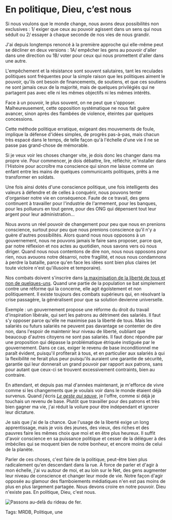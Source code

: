 # En politique, Dieu, c’est nous

Si nous voulons que le monde change, nous avons deux possibilités non exclusives : 1/ exiger que ceux au pouvoir agissent dans un sens qui nous séduit ou 2/ essayer à chaque seconde de nos vies de nous grandir.

J'ai depuis longtemps renoncé à la première approche qui elle-même peut se décliner en deux versions : 1A/ empêcher les gens au pouvoir d'aller dans une direction ou 1B/ voter pour ceux qui nous promettent d'aller dans une autre.

L'empêchement et la résistance sont souvent salutaires, tant les reculades politiques sont fréquentes pour la simple raison que les politiques aiment le pouvoir, qu'ils ont besoin de financements, de soutiens, et que ces soutiens ne sont jamais ceux de la majorité, mais de quelques privilégiés qui ne partagent pas avec elle ni les mêmes objectifs ni les mêmes intérêts.

Face à un pouvoir, le plus souvent, on ne peut que s'opposer. Malheureusement, cette opposition systématique ne nous fait guère avancer, sinon après des flambées de violence, éteintes par quelques concessions.

Cette méthode politique erratique, exigeant des mouvements de foule, implique la défense d'idées simples, de progrès pas-à-pas, mais chacun très espacé dans le temps, de telle façon qu'à l'échelle d'une vie il ne se passe pas grand-chose de mémorable.

Si je veux voir les choses changer vite, je dois donc les changer dans ma propre vie. Pour commencer, je dois débattre, lire, réfléchir, m'installer dans l'Histoire pour accroître ma conscience qui sinon me laisse comme un enfant entre les mains de quelques communicants politiques, prêts à me transformer en soldats.

Une fois ainsi dotés d'une conscience politique, une fois intelligents des valeurs à défendre et de celles à conquérir, nous pouvons tenter d'organiser notre vie en conséquence. Faute de ce travail, des gens continuent à travailler pour l'industrie de l'armement, pour les banques, pour les pollueurs en tout genre, pour des ONG qui dépensent tout leur argent pour leur administration…

Nous avons un réel pouvoir de changement pour peu que nous en prenions conscience, surtout pour peu que nous prenions conscience qu'il n'y a guère d'autres possibilités. Alors quand nous nous opposons à un gouvernement, nous ne pouvons jamais le faire sans proposer, parce que, par notre réflexion et nos actes au quotidien, nous savons vers où nous diriger. Quand nous nous contentons de dire non, nous nous opposons pour rien, nous avouons notre désarroi, notre fragilité, et nous nous condamnons à perdre la bataille, parce qu'en face les idées sont bien plus claires (et toute victoire n'est qu'illusoire et temporaire).

Nos combats doivent s'inscrire dans [la maximisation de la liberté de tous et non de quelques-uns](http://tcrouzet.com/2016/03/03/lettre-ouverte-aux-gens-de-gauche). Quand une partie de la population se bat simplement contre une réforme qui la concerne, elle agit égoïstement et non politiquement. Il existe toujours des combats supérieurs qui, en résolvant la crise passagère, la généralisent pour que sa solution devienne universelle.

Exemple : un gouvernement propose une réforme du droit du travail d'inspiration libérale, qui sert les patrons au détriment des salariés. Il faut s'y opposer parce qu'elle ne maximise pas la liberté de tous. Mais les salariés ou futurs salariés ne peuvent pas davantage se contenter de dire non, dans l'espoir de maintenir leur niveau de liberté, oubliant que beaucoup d'autres citoyens ne sont pas salariés. Il faut donc répondre par une proposition qui dépasse la problématique étriquée instiguée par le gouvernement. Dans ce cas, exiger le revenu de base inconditionnel me paraît évident, puisqu'il profiterait à tous, et en particulier aux salariés à qui la flexibilité ne ferait plus peur puisqu'ils auraient une garantie de sécurité, garantie qui leur donnerait un grand pouvoir par rapport aux patrons, sans pour autant que ceux-ci se trouvent excessivement contraints, bien au contraire.

En attendant, et depuis pas mal d'années maintenant, je m'efforce de vivre comme si les changements que je voulais voir dans le monde étaient déjà survenus. Quand j'écris [*Le geste qui sauve*](http://tcrouzet.com/le-geste-qui-sauve/), je l'offre, comme si déjà je touchais un revenu de base. Plutôt que travailler pour des patrons et très bien gagner ma vie, j'ai réduit la voilure pour être indépendant et ignorer leur dictature.

Je sais que j'ai de la chance. Que l'usage de la liberté exige un long apprentissage, mais je vois des jeunes, des vieux, des riches et des pauvres faire les mêmes choix que moi et en être plus heureux. Il suffit d'avoir conscience en sa puissance politique et cesser de la déléguer à des imbéciles qui se moquent bien de notre bonheur, et encore moins de celui de la planète.

Parler de ces choses, c'est faire de la politique, peut-être bien plus radicalement qu'en descendant dans la rue. À force de parler et d'agir à mon échelle, j'ai vu autour de moi, et au loin sur le Net, des gens augmenter leur niveau de conscience et changer leur mode de vie. Notre façon d'agir opposée au glamour des flamboiements médiatiques n'en est pas moins de plus en plus largement partagée. Nous devons croire en notre pouvoir. Dieu n'existe pas. En politique, Dieu, c'est nous.

![Passons au-delà du rideau de fer.](http://tcrouzet.comhttps://tcrouzet.com/images_tc/2016/03/lyon.jpg)



Tags: MRDB, Politique, une